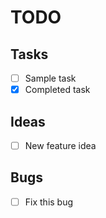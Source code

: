# TODO

## Tasks
- [ ] Sample task
- [x] Completed task

## Ideas
- [ ] New feature idea

## Bugs
- [ ] Fix this bug
